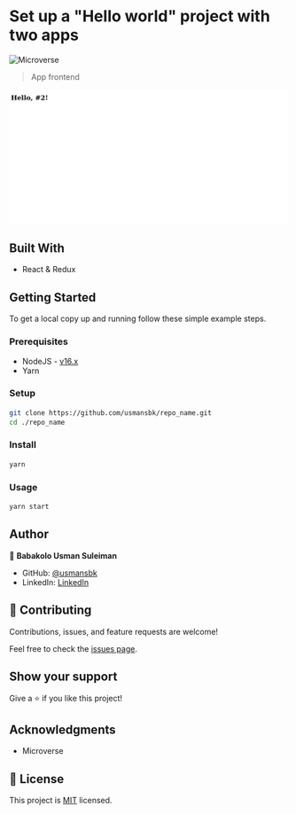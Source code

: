 # Set up a "Hello world" project with two apps

![Microverse](https://img.shields.io/badge/Microverse-blueviolet)

> App frontend

![screenshot](./app_screenshot.png)

## Built With

- React & Redux

## Getting Started

To get a local copy up and running follow these simple example steps.

### Prerequisites

- NodeJS - [v16.x](https://nodejs.org/en/)
- Yarn

### Setup

```bash
git clone https://github.com/usmansbk/repo_name.git
cd ./repo_name
```

### Install

```bash
yarn
```

### Usage

```bash
yarn start
```

## Author

👤 **Babakolo Usman Suleiman**

- GitHub: [@usmansbk](https://github.com/usmansbk)
- LinkedIn: [LinkedIn](https://www.linkedin.com/in/usman-suleiman-82b444140/)

## 🤝 Contributing

Contributions, issues, and feature requests are welcome!

Feel free to check the [issues page](../../issues/).

## Show your support

Give a ⭐️ if you like this project!

## Acknowledgments

- Microverse

## 📝 License

This project is [MIT](./LICENSE.md) licensed.
